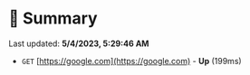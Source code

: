# 📖 Summary
Last updated: **5/4/2023, 5:29:46 AM**

- `GET` [https://google.com](https://google.com) - **Up** (199ms)
